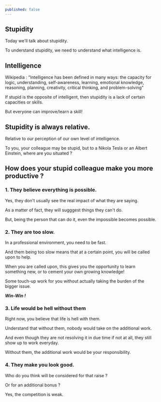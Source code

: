 ```yaml
---
published: false
---
```

## Stupidity

Today we'll talk about stupidity.

To understand stupidity, we need to understand what intelligence is.

## Intelligence
Wikipedia : "Intelligence has been defined in many ways: the capacity for logic, understanding, self-awareness, learning, emotional knowledge, reasoning, planning, creativity, critical thinking, and problem-solving"

If stupid is the opposite of intelligent, then stupidity is a lack of certain capacities or skills.

But everyone can improve/learn a skill!

## Stupidity is always relative.

Relative to our perception of our own level of intelligence.

To you, your colleague may be stupid, but to a Nikola Tesla 
or an Albert Einstein, where are you situated ?

## How does your stupid colleague make you more productive ?

### 1. They believe everything is possible.
Yes, they don't usually see the real impact of what they are saying.

As a matter of fact, they will sugggest things they can't do.

But, being the person that can do it, even the impossible becomes possible.

### 2. They are too slow.
In a professional environment, you need to be fast.

And them being too slow means that at a certain point, 
you will be called upon to help.

When you are called upon, this gives you the opportunity to 
learn something new, or to cement your own growing knowledge!

Some touch-up work for you without actually taking the burden
of the bigger issue.

***Win-Win !***

### 3. Life would be hell without them
Right now, you believe that life is hell with them.

Understand that without them, nobody would take on the additional work.

And even though they are not resolving it in due time if not at all, they still
show up to work everyday.

Without them, the additional work would be your responsibility.

### 4. They make you look good.
Who do you think will be considered for that raise ?

Or for an additional bonus ?

Yes, the competition is weak.


